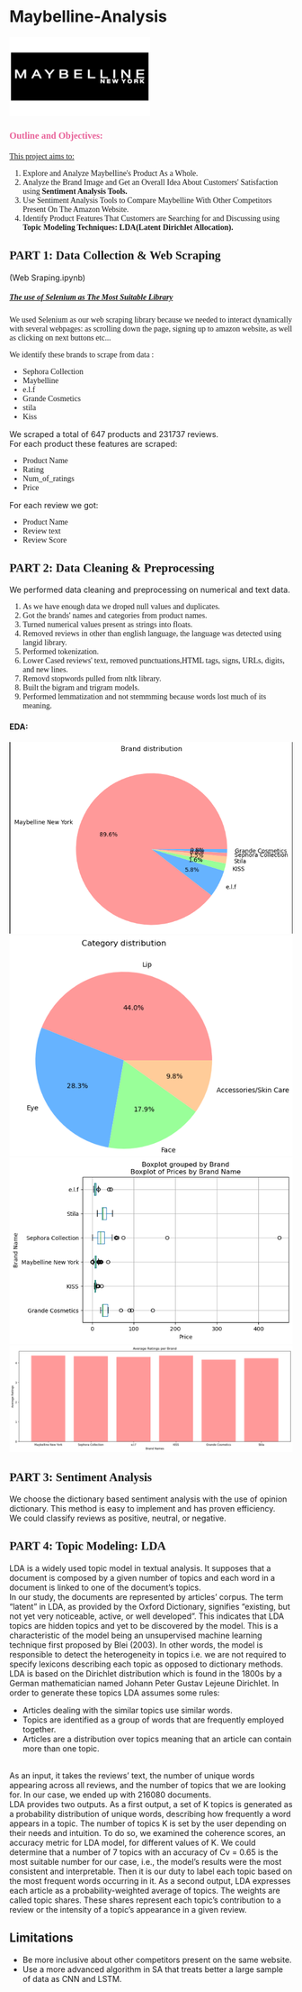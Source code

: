 # Maybelline-Analysis

<img src="Maybelline-Emblem.png" width="250">

<H3 style="color:rgb(233, 99, 154);font-family:verdana;"> Outline and Objectives:</H3>

<u style="font-family:verdana;">This project aims to:</u>
<br>
<ol style="font-family:verdana;">
        <li> Explore and Analyze Maybelline's Product As a Whole.</li>
        <li> Analyze the Brand Image and Get an Overall Idea About Customers' Satisfaction using <b>Sentiment Analysis Tools.</b></li>
        <li> Use Sentiment Analysis Tools to Compare Maybelline With Other Competitors Present On The Amazon Website.</li>
        <li> Identify Product Features That Customers are Searching for and Discussing using <b>Topic Modeling Techniques: LDA(Latent Dirichlet Allocation).</b></li>
</ol>


<H2  style="font-family:verdana;"> PART 1: Data Collection & Web Scraping </H2>
(Web Sraping.ipynb)
<h5  style="font-family:verdana;"> <u>The use of Selenium as The Most Suitable Library</u></h5>

<p  style="font-family:verdana;"> We used Selenium as our web scraping library because we needed to interact dynamically with several webpages: as scrolling down the page, signing up to amazon website, as well as clicking on next buttons etc...</p>
<p  style="font-family:verdana;">We identify these brands to scrape from data : </p>
<ul style="font-family:verdana;">
    <li>Sephora Collection</li>
    <li>Maybelline</li>
    <li>e.l.f</li>
    <li>Grande Cosmetics</li>
     <li>stila </li>
    <li>Kiss </li>
     
</ul>
<p> We scraped a total of 647 products and 231737 reviews.<br>
For each product these features are scraped: 
<ul style="font-family:verdana;">
    <li>Product Name</li>
    <li>Rating</li>
    <li>Num_of_ratings</li>
    <li>Price</li>
</ul>

For each review we got:
<ul style="font-family:verdana;">
    <li>Product Name</li>
    <li>Review text</li>
    <li>Review Score</li>
</ul>
</p>

<H2  style="font-family:verdana;"> PART 2: Data Cleaning & Preprocessing </H2>
<p> We performed data cleaning and preprocessing on numerical and text data.</p>

<ol style="font-family:verdana;">
    <li>As we have enough data we droped null values and duplicates.</li>
    <li>Got the brands' names and categories from product names.</li>
    <li>Turned numerical values present as strings into floats.</li>
    <li>Removed reviews in other than english language, the language was detected using langid library.</li>
    <li>Performed tokenization.</li>   
    <li>Lower Cased reviews' text, removed punctuations,HTML tags, signs, URLs, digits, and new lines.</li>
    <li>Removd stopwords pulled from nltk library.</li>
    <li>Built the bigram and trigram models.</li>
    <li>Performed lemmatization and not stemmming because words lost much of its meaning.</li>    
       
</ol>

<h4>EDA:</h4>

<img src = "dist.PNG">
<img src = "cat.PNG">
<img src = "boxplot.png">
<img src = "téléchargement.png">

<H2  style="font-family:verdana;"> PART 3: Sentiment Analysis </H2>
<p>We choose the dictionary based sentiment analysis with the use of opinion dictionary. This method is easy to implement and has proven efficiency.
<br> 
We could classify reviews as positive, neutral, or negative.</p>

<H2  style="font-family:verdana;"> PART 4: Topic Modeling: LDA </H2>

<p>LDA is a widely used topic model in textual analysis. It supposes that a document is composed by a given
number of topics and each word in a document is linked to one of the document’s topics. <br> In our study,
the documents are represented by articles’ corpus. The term “latent” in LDA, as provided by the Oxford
Dictionary, signifies “existing, but not yet very noticeable, active, or well developed”. This indicates that
LDA topics are hidden topics and yet to be discovered by the model. This is a characteristic of the model
being an unsupervised machine learning technique first proposed by Blei (2003). In other words, the model is responsible to detect the heterogeneity in topics i.e. we are not required to specify lexicons
describing each topic as opposed to dictionary methods. LDA is based on the Dirichlet distribution which
is found in the 1800s by a German mathematician named Johann Peter Gustav Lejeune Dirichlet. In order
to generate these topics LDA assumes some rules:
<ul>
        <li> Articles dealing with the similar topics use similar words.</li>
        <li>Topics are identified as a group of words that are frequently employed together.</li>
        <li>Articles are a distribution over topics meaning that an article can contain more than one topic.</li>
</ul>
<br>
As an input, it takes the reviews’ text, the number of unique words appearing across all reviews, and the
number of topics that we are looking for. In our case, we ended up with 216080 documents.
<br>
LDA provides two outputs. As a first output, a set of K topics is generated as a probability distribution
of unique words, describing how frequently a word appears in a topic. The number of topics K is set
by the user depending on their needs and intuition. To do so, we examined the coherence scores, an
accuracy metric for LDA model, for different values of K. We could determine that a number of 7 topics
with an accuracy of Cv = 0.65 is the most suitable number for our case, i.e., the model’s results were the
most consistent and interpretable. Then it is our duty to label each topic based on the most frequent
words occurring in it. As a second output, LDA expresses each article as a probability-weighted average
of topics. The weights are called topic shares. These shares represent each topic’s contribution to a
review or the intensity of a topic’s appearance in a given review.
</p>
<H2> Limitations</H2>
<ul>
    <li> Be more inclusive about other competitors present on the same website. </li>
    <li> Use a more advanced algorithm in SA that treats better a large sample of data as CNN and LSTM.</li>
</ul>
